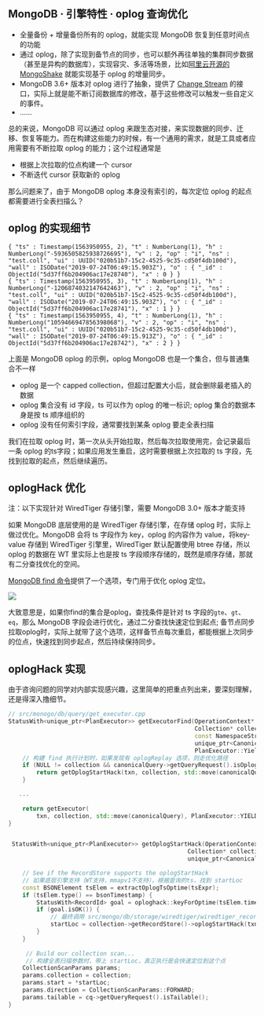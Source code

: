 ## MongoDB · 引擎特性 · oplog 查询优化


    

* 全量备份 + 增量备份所有的 oplog，就能实现 MongoDB 恢复到任意时间点的功能
* 通过 oplog，除了实现到备节点的同步，也可以额外再往单独的集群同步数据（甚至是异构的数据库），实现容灾、多活等场景，比如[阿里云开源的 MongoShake][1] 就能实现基于 oplog 的增量同步。
* MongoDB 3.6+ 版本对 oplog 进行了抽象，提供了 [Change Stream][2] 的接口，实际上就是能不断订阅数据库的修改，基于这些修改可以触发一些自定义的事件。
* ……



总的来说，MongoDB 可以通过 oplog 来跟生态对接，来实现数据的同步、迁移、恢复等能力。而在构建这些能力的时候，有一个通用的需求，就是工具或者应用需要有不断拉取 oplog 的能力；这个过程通常是  


* 根据上次拉取的位点构建一个 cursor
* 不断迭代 cursor 获取新的 oplog



那么问题来了，由于 MongoDB oplog 本身没有索引的，每次定位 oplog 的起点都需要进行全表扫描么？  

## oplog 的实现细节

```LANG
{ "ts" : Timestamp(1563950955, 2), "t" : NumberLong(1), "h" : NumberLong("-5936505825938726695"), "v" : 2, "op" : "i", "ns" : "test.coll", "ui" : UUID("020b51b7-15c2-4525-9c35-cd50f4db100d"), "wall" : ISODate("2019-07-24T06:49:15.903Z"), "o" : { "_id" : ObjectId("5d37ff6b204906ac17e28740"), "x" : 0 } }
{ "ts" : Timestamp(1563950955, 3), "t" : NumberLong(1), "h" : NumberLong("-1206874032147642463"), "v" : 2, "op" : "i", "ns" : "test.coll", "ui" : UUID("020b51b7-15c2-4525-9c35-cd50f4db100d"), "wall" : ISODate("2019-07-24T06:49:15.903Z"), "o" : { "_id" : ObjectId("5d37ff6b204906ac17e28741"), "x" : 1 } }
{ "ts" : Timestamp(1563950955, 4), "t" : NumberLong(1), "h" : NumberLong("1059466947856398068"), "v" : 2, "op" : "i", "ns" : "test.coll", "ui" : UUID("020b51b7-15c2-4525-9c35-cd50f4db100d"), "wall" : ISODate("2019-07-24T06:49:15.913Z"), "o" : { "_id" : ObjectId("5d37ff6b204906ac17e28742"), "x" : 2 } }

```


上面是 MongoDB oplog 的示例，oplog MongoDB 也是一个集合，但与普通集合不一样  


* oplog 是一个 capped collection，但超过配置大小后，就会删除最老插入的数据
* oplog 集合没有 id 字段，ts 可以作为 oplog 的唯一标识; oplog 集合的数据本身是按 ts 顺序组织的
* oplog 没有任何索引字段，通常要找到某条 oplog 要走全表扫描



我们在拉取 oplog 时，第一次从头开始拉取，然后每次拉取使用完，会记录最后一条 oplog 的ts字段；如果应用发生重启，这时需要根据上次拉取的 ts 字段，先找到拉取的起点，然后继续遍历。  

## oplogHack 优化


注：以下实现针对 WiredTiger 存储引擎，需要 MongoDB 3.0+ 版本才能支持  


如果 MongoDB 底层使用的是 WiredTiger 存储引擎，在存储 oplog 时，实际上做过优化。MongoDB 会将 ts 字段作为 key，oplog 的内容作为 value，将key-value 存储到 WiredTiger 引擎里，WiredTiger 默认配置使用 btree 存储，所以 oplog 的数据在 WT 里实际上也是按 ts 字段顺序存储的，既然是顺序存储，那就有二分查找优化的空间。  


[MongoDB find 命令][3]提供了一个选项，专门用于优化 oplog 定位。  


![][0]  


大致意思是，如果你find的集合是oplog，查找条件是针对 ts 字段的`gte`、`gt`、`eq`，那么 MongoDB 字段会进行优化，通过二分查找快速定位到起点; 备节点同步拉取oplog时，实际上就带了这个选项，这样备节点每次重启，都能根据上次同步的位点，快速找到同步起点，然后持续保持同步。  

## oplogHack 实现


由于咨询问题的同学对内部实现感兴趣，这里简单的把重点列出来，要深刻理解，还是得深入撸细节。  

```cpp
// src/monogo/db/query/get_executor.cpp
StatusWith<unique_ptr<PlanExecutor>> getExecutorFind(OperationContext* txn,
                                                     Collection* collection,
                                                     const NamespaceString& nss,
                                                     unique_ptr<CanonicalQuery> canonicalQuery,
                                                     PlanExecutor::YieldPolicy yieldPolicy) {
    // 构建 find 执行计划时，如果发现有 oplogReplay 选项，则走优化路径
    if (NULL != collection && canonicalQuery->getQueryRequest().isOplogReplay()) {
        return getOplogStartHack(txn, collection, std::move(canonicalQuery));
    }

   ...
   
    return getExecutor(
        txn, collection, std::move(canonicalQuery), PlanExecutor::YIELD_AUTO, options);
}


 StatusWith<unique_ptr<PlanExecutor>> getOplogStartHack(OperationContext* txn,
                                                   Collection* collection,
                                                   unique_ptr<CanonicalQuery> cq) {

    // See if the RecordStore supports the oplogStartHack
    // 如果底层引擎支持（WT支持，mmapv1不支持），根据查询的ts，找到 startLoc
    const BSONElement tsElem = extractOplogTsOptime(tsExpr);
    if (tsElem.type() == bsonTimestamp) {
        StatusWith<RecordId> goal = oploghack::keyForOptime(tsElem.timestamp());
        if (goal.isOK()) {
            // 最终调用 src/mongo/db/storage/wiredtiger/wiredtiger_record_store.cpp::oplogStartHack
            startLoc = collection->getRecordStore()->oplogStartHack(txn, goal.getValue());
        }
    }
    
     // Build our collection scan...
     // 构建全表扫描参数时，带上 startLoc，真正执行是会快速定位到这个点
    CollectionScanParams params;
    params.collection = collection;
    params.start = *startLoc;
    params.direction = CollectionScanParams::FORWARD;
    params.tailable = cq->getQueryRequest().isTailable();
}

```


[1]: https://github.com/alibaba/MongoShake
[2]: https://docs.mongodb.com/manual/changeStreams/
[3]: https://docs.mongodb.com/manual/reference/command/find/
[0]: http://mysql.taobao.org/monthly/pic/201907/532c6d9ab42630a90e260fdd6df2e37e6ae19e15.png